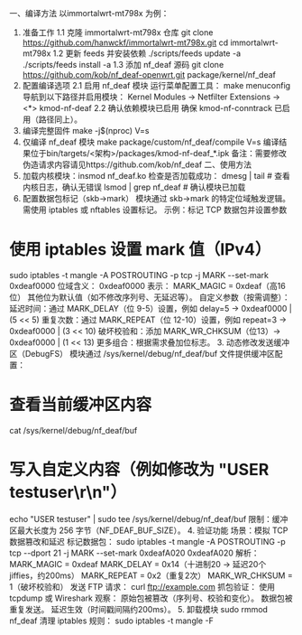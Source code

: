 一、编译方法 以immortalwrt-mt798x 为例：
1. 准备工作
1.1 克隆 immortalwrt-mt798x 仓库
    git clone https://github.com/hanwckf/immortalwrt-mt798x.git
    cd immortalwrt-mt798x
1.2 更新 feeds 并安装依赖
    ./scripts/feeds update -a
    ./scripts/feeds install -a
1.3 添加 nf_deaf 源码
    git clone https://github.com/kob/nf_deaf-openwrt.git package/kernel/nf_deaf
2. 配置编译选项
2.1 启用 nf_deaf 模块
    运行菜单配置工具：
    make menuconfig
    导航到以下路径并启用模块：
    Kernel Modules → Netfilter Extensions → <*> kmod-nf-deaf
2.2 确认依赖模块已启用
    确保 kmod-nf-conntrack 已启用（路径同上）。
3. 编译完整固件
    make -j$(nproc) V=s
4. 仅编译 nf_deaf 模块
   make package/custom/nf_deaf/compile V=s
   编译结果位于bin/targets/<架构>/packages/kmod-nf-deaf_*.ipk
备注：需要修改伪造请求内容请见https://github.com/kob/nf_deaf
二、使用方法
1. 加载内核模块：insmod nf_deaf.ko 
检查是否加载成功：
dmesg | tail  # 查看内核日志，确认无错误
lsmod | grep nf_deaf  # 确认模块已加载
2. 配置数据包标记（skb->mark）
模块通过 skb->mark 的特定位域触发逻辑。需使用 iptables 或 nftables 设置标记。
示例：标记 TCP 数据包并设置参数
# 使用 iptables 设置 mark 值（IPv4）
sudo iptables -t mangle -A POSTROUTING -p tcp -j MARK --set-mark 0xdeaf0000
位域含义：
0xdeaf0000 表示：
MARK_MAGIC = 0xdeaf（高16位）
其他位为默认值（如不修改序列号、无延迟等）。
自定义参数（按需调整）：
延迟时间：通过 MARK_DELAY（位 9-5）设置，例如 delay=5 → 0xdeaf0000 | (5 << 5)
重复次数：通过 MARK_REPEAT（位 12-10）设置，例如 repeat=3 → 0xdeaf0000 | (3 << 10)
破坏校验和：添加 MARK_WR_CHKSUM（位13）→ 0xdeaf0000 | (1 << 13)
更多组合：根据需求叠加位标志。
3. 动态修改发送缓冲区（DebugFS）
模块通过 /sys/kernel/debug/nf_deaf/buf 文件提供缓冲区配置：
# 查看当前缓冲区内容
cat /sys/kernel/debug/nf_deaf/buf
# 写入自定义内容（例如修改为 "USER testuser\r\n"）
echo "USER testuser" | sudo tee /sys/kernel/debug/nf_deaf/buf
限制：缓冲区最大长度为 256 字节（NF_DEAF_BUF_SIZE）。
4. 验证功能
场景：模拟 TCP 数据篡改和延迟
标记数据包：
sudo iptables -t mangle -A POSTROUTING -p tcp --dport 21 -j MARK --set-mark 0xdeafA020
0xdeafA020 解析：
MARK_MAGIC = 0xdeaf
MARK_DELAY = 0x14（十进制20 → 延迟20个jiffies，约200ms）
MARK_REPEAT = 0x2（重复2次）
MARK_WR_CHKSUM = 1（破坏校验和）
发送 FTP 请求：
curl ftp://example.com
抓包验证：
使用 tcpdump 或 Wireshark 观察：
原始包被篡改（序列号、校验和变化）。
数据包被重复发送。
延迟生效（时间戳间隔约200ms）。
5. 卸载模块
sudo rmmod nf_deaf
清理 iptables 规则：
sudo iptables -t mangle -F

